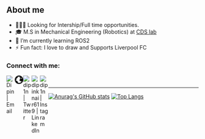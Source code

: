 ## About me

- 🧑🏽‍💻 Looking for Intership/Full time opportunities.
- 🎓 M.S in Mechanical Engineering (Robotics) at [CDS lab](https://www.ceas.uc.edu/research/centers-labs/cooperative-distributed-systems-lab.html)
- 🌱 I’m currently learning ROS2
- ⚡ Fun fact: I love to draw and Supports Liverpool FC

### Connect with me:
[<img align="left" alt="Dipin | Email" width="22px" src="https://cdn.jsdelivr.net/npm/simple-icons@3.13.0/icons/mail-dot-ru.svg" />][mail]
[<img align="left" alt="dipinknair.github.io" width="22px" src="https://raw.githubusercontent.com/iconic/open-iconic/master/svg/globe.svg" />][website]
[<img align="left" alt="dip1n | Twitter" width="22px" src="https://cdn.jsdelivr.net/npm/simple-icons@v3/icons/twitter.svg" />][twitter]
[<img align="left" alt="dipinknair619 | LinkedIn" width="22px" src="https://cdn.jsdelivr.net/npm/simple-icons@v3/icons/linkedin.svg" />][linkedin]
[<img align="left" alt="dip1n | Instagram" width="22px" src="https://cdn.jsdelivr.net/npm/simple-icons@v3/icons/instagram.svg" />][instagram]
<br />


---
[![Anurag's GitHub stats](https://github-readme-stats.vercel.app/api?username=dipinknair)](https://github.com/anuraghazra/github-readme-stats)
[![Top Langs](https://github-readme-stats.vercel.app/api/top-langs/?username=dipinknair&layout=compact)](https://github.com/anuraghazra/github-readme-stats)


[mail]: mailto:nairdk@mail.uc.edu
[website]: https://dipinknair.github.io
[twitter]: https://twitter.com/dip1n
[instagram]: https://instagram.com/dip1n
[linkedin]: https://linkedin.com/in/dipinknair619
